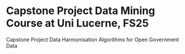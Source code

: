 # Capstone Project Data Mining Course at Uni Lucerne, FS25
Capstone Project Data Harmonisation Algorithms for Open Government Data
